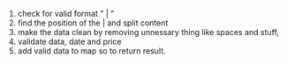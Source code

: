 1. check for valid format " | "
2. find the position of the | and split content
3. make the data clean by removing unnessary thing like spaces and stuff,
4. validate data, date and price
5. add valid data to map so to return result.
